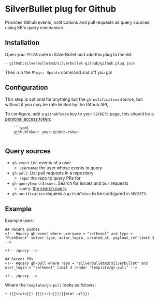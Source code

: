 # SilverBullet plug for Github
Provides Github events, notifications and pull requests as query sources using SB's query mechanism

## Installation
Open your `PLUGS` note in SilverBullet and add this plug to the list:

```
- github:silverbulletmd/silverbullet-github/github.plug.json
```

Then run the `Plugs: Update` command and off you go!

## Configuration
This step is optional for anything but the `gh-notification` source, but without it you may be rate limited by the Github API,

To configure, add a `githubToken` key to your `SECRETS` page, this should be a [personal access token](https://github.com/settings/tokens):

        ```yaml
        githubToken: your-github-token
        ```

## Query sources

* `gh-event` List events of a user
    * `username`: the user whose events to query
* `gh-pull`: List pull requests in a repository
    * `repo`: the repo to query PRs for
* `gh-querySearchIssues`: Search for issues and pull requests
    * `query`: [the search query](https://docs.github.com/en/rest/search#search-issues-and-pull-requests)
* `gh-notification` requires a `githubToken` to be configured in `SECRETS`.

## Example

Example uses:

    ## Recent pushes
    <!-- #query gh-event where username = "zefhemel" and type = "PushEvent" select type, actor_login, created_at, payload_ref limit 3 -->

    <!-- /query -->

    ## Recent PRs
    <!-- #query gh-pull where repo = "silverbulletmd/silverbullet" and user_login = "zefhemel" limit 3 render "template/gh-pull" -->

    <!-- /query -->

Where the `template/gh-pull` looks as follows:

    * ({{state}}) [{{title}}]({{html_url}})